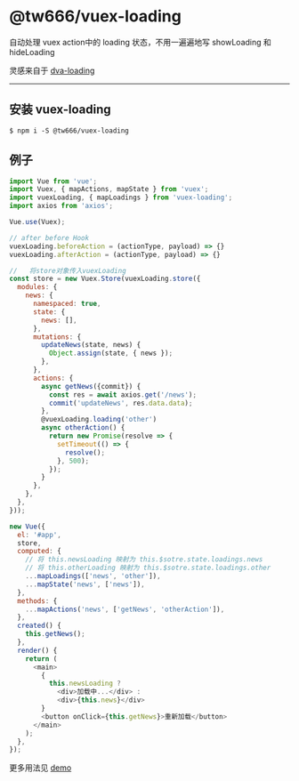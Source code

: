 # @tw666/vuex-loading

自动处理 vuex action中的 loading 状态，不用一遍遍地写 showLoading 和 hideLoading

灵感来自于 [dva-loading](https://github.com/dvajs/dva/tree/master/packages/dva-loading)

---

## 安装 vuex-loading
```shell
$ npm i -S @tw666/vuex-loading
```


## 例子

```javascript
import Vue from 'vue';
import Vuex, { mapActions, mapState } from 'vuex';
import vuexLoading, { mapLoadings } from 'vuex-loading';
import axios from 'axios';

Vue.use(Vuex);

// after before Hook
vuexLoading.beforeAction = (actionType, payload) => {}
vuexLoading.afterAction = (actionType, payload) => {}

//   将store对象传入vuexLoading
const store = new Vuex.Store(vuexLoading.store({
  modules: {
    news: {
      namespaced: true,
      state: {
        news: [],
      },
      mutations: {
        updateNews(state, news) {
          Object.assign(state, { news });
        },
      },
      actions: {
        async getNews({commit}) {
          const res = await axios.get('/news');
          commit('updateNews', res.data.data);
        },
        @vuexLoading.loading('other')
        async otherAction() {
          return new Promise(resolve => {
            setTimeout(() => {
              resolve();
            }, 500);
          });
        }
      },
    },
  },
}));

new Vue({
  el: '#app',
  store,
  computed: {
    // 将 this.newsLoading 映射为 this.$sotre.state.loadings.news
    // 将 this.otherLoading 映射为 this.$sotre.state.loadings.other
    ...mapLoadings(['news', 'other']),
    ...mapState('news', ['news']),
  },
  methods: {
    ...mapActions('news', ['getNews', 'otherAction']),
  },
  created() {
    this.getNews();
  },
  render() {
    return (
      <main>
        {
          this.newsLoading ?
            <div>加载中...</div> :
            <div>{this.news}</div>
        }
        <button onClick={this.getNews}>重新加载</button>
      </main>
    );
  },
});

```

更多用法见 [demo](https://github.com/tw1997/vuex-loading/tree/master/demo)

